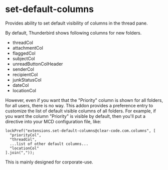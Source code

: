 set-default-columns
===================

Provides ability to set default visibility of columns in the thread pane.

By default, Thunderbird shows following columns for new folders.

 * threadCol
 * attachmentCol
 * flaggedCol
 * subjectCol
 * unreadButtonColHeader
 * senderCol
 * recipientCol
 * junkStatusCol
 * dateCol
 * locationCol

However, even if you want that the "Priority" column is shown for all folders, for all users, there is no way.
This addon provides a preference entry to customize the list of default visible columns of all folders.
For example, if you want the column "Priority" is visible by default, then you'll put a directive into your MCD configuration file, like:

    lockPref("extensions.set-default-columns@clear-code.com.columns", [
      "priorityCol",
      "threadCol",
      ...list of other default columns...
      "locationCol"
    ].join(","));

This is mainly designed for corporate-use.
